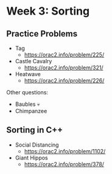 # Week 3: Sorting

## Practice Problems
* Tag
    * https://orac2.info/problem/225/
* Castle Cavalry
    * https://orac2.info/problem/321/
* Heatwave
    * https://orac2.info/problem/226/

Other questions:
* Baubles 💀
* Chimpanzee

## Sorting in C++

* Social Distancing
    * https://orac2.info/problem/1102/
* Giant Hippos
    * https://orac2.info/problem/378/